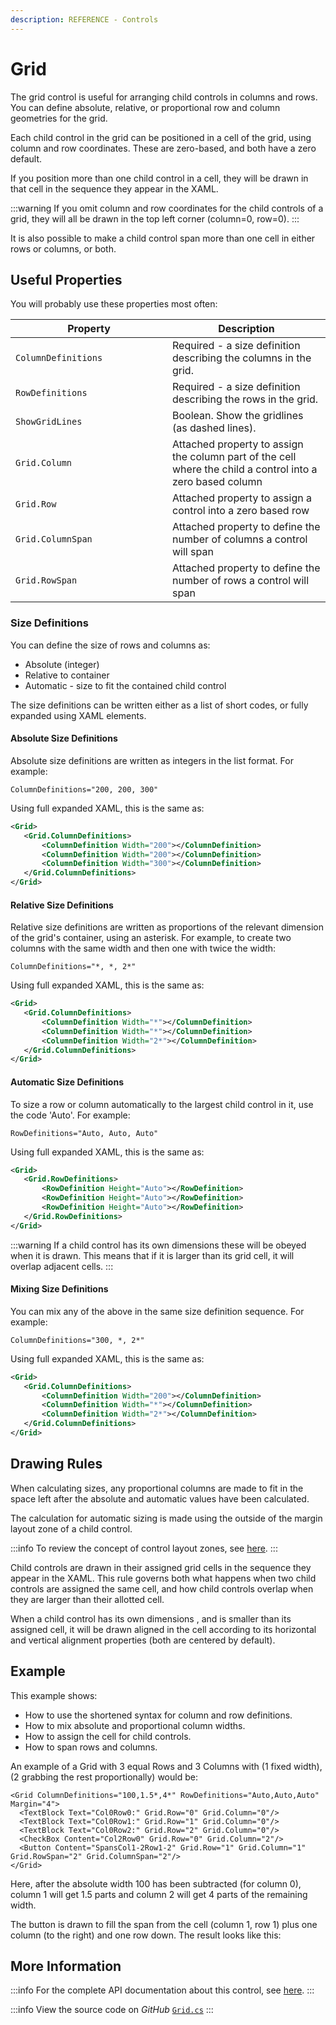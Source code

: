 ```yaml
---
description: REFERENCE - Controls
---
```


# Grid

The grid control is useful for arranging child controls in columns and rows. You can define absolute, relative, or proportional row and column geometries for the grid.&#x20;

Each child control in the grid can be positioned in a cell of the grid, using column and row coordinates. These are zero-based, and both have a zero default.

If you position more than one child control in a cell, they will be drawn in that cell in the sequence they appear in the XAML.

:::warning
If you omit column and row coordinates for the child controls of a grid, they will all be drawn in the top left corner (column=0, row=0).
:::

It is also possible to make a child control span more than one cell in either rows or columns, or both.

## Useful Properties

You will probably use these properties most often:

<table><thead><tr><th width="235">Property</th><th>Description</th></tr></thead><tbody><tr><td><code>ColumnDefinitions</code></td><td>Required - a size definition describing the columns in the grid.</td></tr><tr><td><code>RowDefinitions</code></td><td>Required - a size definition describing the rows in the grid.</td></tr><tr><td><code>ShowGridLines</code></td><td>Boolean. Show the gridlines (as dashed lines).</td></tr><tr><td><code>Grid.Column</code></td><td>Attached property to assign the column part of the cell where the child a control into a zero based column</td></tr><tr><td><code>Grid.Row</code></td><td>Attached property to assign a control into a zero based row</td></tr><tr><td><code>Grid.ColumnSpan</code></td><td>Attached property to define the number of columns a control will span</td></tr><tr><td><code>Grid.RowSpan</code></td><td>Attached property to define the number of rows a control will span</td></tr></tbody></table>

### Size Definitions

You can define the size of rows and columns as:

* Absolute (integer) &#x20;
* Relative to container&#x20;
* Automatic - size to fit the contained child control&#x20;

The size definitions can be written either as a list of short codes, or fully expanded using XAML elements.

#### Absolute Size Definitions

Absolute size definitions are written as integers in the list format. For example:

`ColumnDefinitions="200, 200, 300"`

Using full expanded XAML, this is the same as:

```xml
<Grid>
   <Grid.ColumnDefinitions>
       <ColumnDefinition Width="200"></ColumnDefinition>
       <ColumnDefinition Width="200"></ColumnDefinition>
       <ColumnDefinition Width="300"></ColumnDefinition>
   </Grid.ColumnDefinitions>
</Grid>
```

#### Relative Size Definitions

Relative size definitions are written as proportions of the relevant dimension of the grid's container, using an asterisk. For example, to create two columns with the same width and then one with twice the width:

`ColumnDefinitions="*, *, 2*"`

Using full expanded XAML, this is the same as:

```xml
<Grid>
   <Grid.ColumnDefinitions>
       <ColumnDefinition Width="*"></ColumnDefinition>
       <ColumnDefinition Width="*"></ColumnDefinition>
       <ColumnDefinition Width="2*"></ColumnDefinition>
   </Grid.ColumnDefinitions>
</Grid>
```

#### Automatic Size Definitions

To size a row or column automatically to the largest child control in it, use the code 'Auto'.  For example:

`RowDefinitions="Auto, Auto, Auto"`

Using full expanded XAML, this is the same as:

```xml
<Grid>
   <Grid.RowDefinitions>
       <RowDefinition Height="Auto"></RowDefinition>
       <RowDefinition Height="Auto"></RowDefinition>
       <RowDefinition Height="Auto"></RowDefinition>
   </Grid.RowDefinitions>
</Grid>
```

:::warning
If a child control has its own dimensions these will be obeyed when it is drawn. This means that if it is larger than its grid cell, it will overlap adjacent cells.
:::

#### Mixing Size Definitions

You can mix any of the above in the same size definition sequence. For example:

`ColumnDefinitions="300, *, 2*"`

Using full expanded XAML, this is the same as:

```xml
<Grid>
   <Grid.ColumnDefinitions>
       <ColumnDefinition Width="200"></ColumnDefinition>
       <ColumnDefinition Width="*"></ColumnDefinition>
       <ColumnDefinition Width="2*"></ColumnDefinition>
   </Grid.ColumnDefinitions>
</Grid>
```

## Drawing Rules <a href="#examples" id="examples"></a>

When calculating sizes, any proportional columns are made to fit in the space left after the absolute and automatic values have been calculated.&#x20;

The calculation for automatic sizing is made using the outside of the margin layout zone of a child control.

:::info
To review the concept of control layout zones, see [here](../../concepts/layout/layout-zones.md). &#x20;
:::

Child controls are drawn in their assigned grid cells in the sequence they appear in the XAML. This rule governs both what happens when two child controls are assigned the same cell, and how child controls overlap when they are larger than their allotted cell.&#x20;

When a child control has its own dimensions , and is smaller than its assigned cell, it will be drawn aligned in the cell according to its horizontal and vertical alignment properties (both are centered by default).&#x20;

## Example <a href="#examples" id="examples"></a>

This example shows:

* How to use the shortened syntax for column and row definitions.
* How to mix absolute and proportional column widths.
* How to assign the cell for child controls.
* How to span rows and columns.

An example of a Grid with 3 equal Rows and 3 Columns with (1 fixed width), (2 grabbing the rest proportionally) would be:

```markup
<Grid ColumnDefinitions="100,1.5*,4*" RowDefinitions="Auto,Auto,Auto"  Margin="4">
  <TextBlock Text="Col0Row0:" Grid.Row="0" Grid.Column="0"/>
  <TextBlock Text="Col0Row1:" Grid.Row="1" Grid.Column="0"/>
  <TextBlock Text="Col0Row2:" Grid.Row="2" Grid.Column="0"/>
  <CheckBox Content="Col2Row0" Grid.Row="0" Grid.Column="2"/>
  <Button Content="SpansCol1-2Row1-2" Grid.Row="1" Grid.Column="1" Grid.RowSpan="2" Grid.ColumnSpan="2"/>
</Grid>
```

Here, after the absolute width 100 has been subtracted (for column 0), column 1 will get 1.5 parts and column 2 will get 4 parts of the remaining width.&#x20;

The button is drawn to fill the span from the cell (column 1, row 1) plus one column (to the right) and one row down. The result looks like this:

<!--![](../../.gitbook/assets/grid\_example.png)-->

## More Information

:::info
For the complete API documentation about this control, see [here](http://reference.avaloniaui.net/api/Avalonia.Controls/Grid/).
:::

:::info
View the source code on _GitHub_ [`Grid.cs`](https://github.com/AvaloniaUI/Avalonia/blob/master/src/Avalonia.Controls/Grid.cs)
:::
